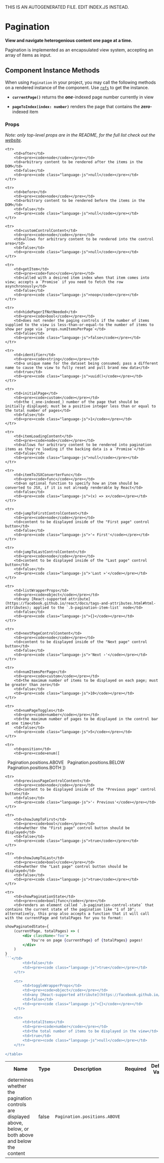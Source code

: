 THIS IS AN AUTOGENERATED FILE. EDIT INDEX.JS INSTEAD.

# Pagination
__View and navigate heterogenious content one page at a time.__

Pagination is implemented as an encapsulated view system, accepting an array of items as input.

## Component Instance Methods

When using `Pagination` in your project, you may call the following methods on a rendered instance of the component. Use [`refs`](https://facebook.github.io/react/docs/refs-and-the-dom.html) to get the instance.

- __`currentPage()`__
  returns the ___one___-indexed page number currently in view

- __`pageToIndex(index: number)`__
  renders the page that contains the ___zero___-indexed item

### Props

_Note: only top-level props are in the README, for the full list check out the [website](http://boundless.js.org/Pagination#props)._

<table>
    <tr>
        <th>Name</th>
        <th>Type</th>
        <th>Description</th>
        <th>Required</th>
        <th>Default Value</th>
    </tr>
    
    <tr>
        <td>after</td>
        <td><pre><code>node</code></pre></td>
        <td>arbitrary content to be rendered after the items in the DOM</td>
        <td>false</td>
        <td><pre><code class="language-js">null</code></pre></td>
    </tr>
    
    <tr>
        <td>before</td>
        <td><pre><code>node</code></pre></td>
        <td>arbitrary content to be rendered before the items in the DOM</td>
        <td>false</td>
        <td><pre><code class="language-js">null</code></pre></td>
    </tr>
    
    <tr>
        <td>customControlContent</td>
        <td><pre><code>node</code></pre></td>
        <td>allows for arbitrary content to be rendered into the control area</td>
        <td>false</td>
        <td><pre><code class="language-js">null</code></pre></td>
    </tr>
    
    <tr>
        <td>getItem</td>
        <td><pre><code>func</code></pre></td>
        <td>called with a desired item index when that item comes into view; accepts a `Promise` if you need to fetch the row asynchronously</td>
        <td>false</td>
        <td><pre><code class="language-js">noop</code></pre></td>
    </tr>
    
    <tr>
        <td>hidePagerIfNotNeeded</td>
        <td><pre><code>bool</code></pre></td>
        <td>does not render the paging controls if the number of items supplied to the view is less-than-or-equal-to the number of items to show per page via `props.numItemsPerPage`</td>
        <td>false</td>
        <td><pre><code class="language-js">false</code></pre></td>
    </tr>
    
    <tr>
        <td>identifier</td>
        <td><pre><code>string</code></pre></td>
        <td>a unique name for the dataset being consumed; pass a different name to cause the view to fully reset and pull brand new data</td>
        <td>true</td>
        <td><pre><code class="language-js">uuid()</code></pre></td>
    </tr>
    
    <tr>
        <td>initialPage</td>
        <td><pre><code>custom</code></pre></td>
        <td>the (_one-indexed_) number of the page that should be initially displayed; must be a positive integer less than or equal to the total number of pages</td>
        <td>false</td>
        <td><pre><code class="language-js">1</code></pre></td>
    </tr>
    
    <tr>
        <td>itemLoadingContent</td>
        <td><pre><code>node</code></pre></td>
        <td>allows for arbitrary content to be rendered into pagination items as they're loading if the backing data is a `Promise`</td>
        <td>false</td>
        <td><pre><code class="language-js">null</code></pre></td>
    </tr>
    
    <tr>
        <td>itemToJSXConverterFunc</td>
        <td><pre><code>func</code></pre></td>
        <td>an optional function to specify how an item should be converted to JSX, if it is not already renderable by React</td>
        <td>false</td>
        <td><pre><code class="language-js">(x) => x</code></pre></td>
    </tr>
    
    <tr>
        <td>jumpToFirstControlContent</td>
        <td><pre><code>node</code></pre></td>
        <td>content to be displayed inside of the "First page" control button</td>
        <td>false</td>
        <td><pre><code class="language-js">'« First'</code></pre></td>
    </tr>
    
    <tr>
        <td>jumpToLastControlContent</td>
        <td><pre><code>node</code></pre></td>
        <td>content to be displayed inside of the "Last page" control button</td>
        <td>false</td>
        <td><pre><code class="language-js">'Last »'</code></pre></td>
    </tr>
    
    <tr>
        <td>listWrapperProps</td>
        <td><pre><code>object</code></pre></td>
        <td>any [React-supported attribute](https://facebook.github.io/react/docs/tags-and-attributes.html#html-attributes); applied to the `.b-pagination-item-list` node</td>
        <td>false</td>
        <td><pre><code class="language-js">{}</code></pre></td>
    </tr>
    
    <tr>
        <td>nextPageControlContent</td>
        <td><pre><code>node</code></pre></td>
        <td>content to be displayed inside of the "Next page" control button</td>
        <td>false</td>
        <td><pre><code class="language-js">'Next ›'</code></pre></td>
    </tr>
    
    <tr>
        <td>numItemsPerPage</td>
        <td><pre><code>custom</code></pre></td>
        <td>the maximum number of items to be displayed on each page; must be greater than zero</td>
        <td>false</td>
        <td><pre><code class="language-js">10</code></pre></td>
    </tr>
    
    <tr>
        <td>numPageToggles</td>
        <td><pre><code>number</code></pre></td>
        <td>the maximum number of pages to be displayed in the control bar at one time</td>
        <td>false</td>
        <td><pre><code class="language-js">5</code></pre></td>
    </tr>
    
    <tr>
        <td>position</td>
        <td><pre><code>enum([
&nbsp;&nbsp;Pagination.positions.ABOVE
&nbsp;&nbsp;Pagination.positions.BELOW
&nbsp;&nbsp;Pagination.positions.BOTH
])</code></pre></td>
        <td>determines whether the pagination controls are displayed above, below, or both above and below the content</td>
        <td>false</td>
        <td><pre><code class="language-js">Pagination.positions.ABOVE</code></pre></td>
    </tr>
    
    <tr>
        <td>previousPageControlContent</td>
        <td><pre><code>node</code></pre></td>
        <td>content to be displayed inside of the "Previous page" control button</td>
        <td>false</td>
        <td><pre><code class="language-js">'‹ Previous'</code></pre></td>
    </tr>
    
    <tr>
        <td>showJumpToFirst</td>
        <td><pre><code>bool</code></pre></td>
        <td>whether the "First page" control button should be displayed</td>
        <td>false</td>
        <td><pre><code class="language-js">true</code></pre></td>
    </tr>
    
    <tr>
        <td>showJumpToLast</td>
        <td><pre><code>bool</code></pre></td>
        <td>whether the "Last page" control button should be displayed</td>
        <td>false</td>
        <td><pre><code class="language-js">true</code></pre></td>
    </tr>
    
    <tr>
        <td>showPaginationState</td>
        <td><pre><code>bool|func</code></pre></td>
        <td>renders an element called `.b-pagination-control-state` that contains the current state of the pagination like "1 of 10"; alternatively, this prop also accepts a function that it will call with the currentPage and totalPages for you to format:

```jsx
showPaginatedState={
    (currentPage, totalPages) => (
        <div className='foo'>
            You're on page {currentPage} of {totalPages} pages!
        </div>
    )
}
```</td>
        <td>false</td>
        <td><pre><code class="language-js">true</code></pre></td>
    </tr>
    
    <tr>
        <td>toggleWrapperProps</td>
        <td><pre><code>object</code></pre></td>
        <td>any [React-supported attribute](https://facebook.github.io/react/docs/tags-and-attributes.html#html-attributes); applied to the SegmentedControl node(s), `.b-pagination-controls`</td>
        <td>false</td>
        <td><pre><code class="language-js">{}</code></pre></td>
    </tr>
    
    <tr>
        <td>totalItems</td>
        <td><pre><code>number</code></pre></td>
        <td>the total number of items to be displayed in the view</td>
        <td>true</td>
        <td><pre><code class="language-js">null</code></pre></td>
    </tr>
    
</table>
